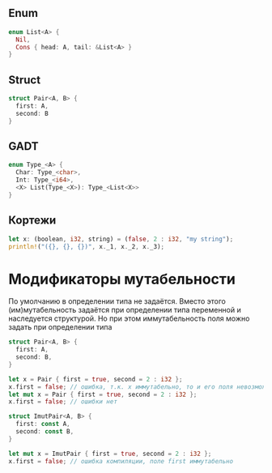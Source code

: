 ## Enum
```rust
enum List<A> {
  Nil,
  Cons { head: A, tail: &List<A> }
}
```
## Struct
```rust
struct Pair<A, B> {
  first: A,
  second: B
}
```
## GADT
```rust
enum Type_<A> {
  Char: Type_<char>,
  Int: Type_<i64>,
  <X> List(Type_<X>): Type_<List<X>>
}
```
## Кортежи
```rust
let x: (boolean, i32, string) = (false, 2 : i32, "my string");
println!("({}, {}, {})", x._1, x._2, x._3);
```

# Модификаторы мутабельности
По умолчанию в определении типа не задаётся. Вместо этого (им)мутабельность задаётся при определении типа переменной и наследуется структурой. Но при этом иммутабельность поля можно задать при определении типа
```rust
struct Pair<A, B> {
  first: A,
  second: B,
}

let x = Pair { first = true, second = 2 : i32 };
x.first = false; // ошибка, т.к. x иммутабельно, то и его поля невозможно изменить
let mut x = Pair { first = true, second = 2 : i32 };
x.first = false; // ошибки нет

struct ImutPair<A, B> {
  first: const A,
  second: const B,
}

let mut x = ImutPair { first = true, second = 2 : i32 };
x.first = false; // ошибка компиляции, поле first иммутабельно
```
